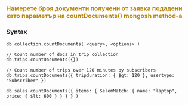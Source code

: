 ### <span style="color:darkgoldenrod"> Намерете броя документи получени от заявка подадени като параметър на countDocuments() mongosh method-а

### Syntax

    db.collection.countDocuments( <query>, <options> )

    // Count number of docs in trip collection
    db.trips.countDocuments({})

    // Count number of trips over 120 minutes by subscribers
    db.trips.countDocuments({ tripduration: { $gt: 120 }, usertype: "Subscriber" })
    
    db.sales.countDocuments({ items: { $elemMatch: { name: "laptop", price: { $lt: 600 } } } } )